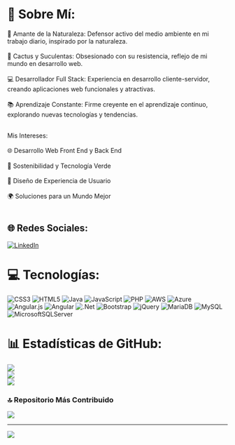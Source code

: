 # 🚀 Sobre Mí:
🌿 Amante de la Naturaleza: Defensor activo del medio ambiente en mi trabajo diario, inspirado por la naturaleza.<br><br>
🌵 Cactus y Suculentas: Obsesionado con su resistencia, reflejo de mi mundo en desarrollo web.<br><br>
💻 Desarrollador Full Stack: Experiencia en desarrollo cliente-servidor, creando aplicaciones web funcionales y atractivas.<br><br>
📚 Aprendizaje Constante: Firme creyente en el aprendizaje continuo, explorando nuevas tecnologías y tendencias.<br><br>

Mis Intereses:<br><br>
🌐 Desarrollo Web Front End y Back End<br><br>
🌱 Sostenibilidad y Tecnología Verde<br><br>
🎨 Diseño de Experiencia de Usuario<br><br>
🌍 Soluciones para un Mundo Mejor<br><br>

## 🌐 Redes Sociales:
[![LinkedIn](https://img.shields.io/badge/LinkedIn-%230077B5.svg?logo=linkedin&logoColor=white)](https://linkedin.com/in/diegohans96@gmail.com) 

# 💻 Tecnologías:
![CSS3](https://img.shields.io/badge/css3-%231572B6.svg?style=plastic&logo=css3&logoColor=white) ![HTML5](https://img.shields.io/badge/html5-%23E34F26.svg?style=plastic&logo=html5&logoColor=white) ![Java](https://img.shields.io/badge/java-%23ED8B00.svg?style=plastic&logo=java&logoColor=white) ![JavaScript](https://img.shields.io/badge/javascript-%23323330.svg?style=plastic&logo=javascript&logoColor=%23F7DF1E) ![PHP](https://img.shields.io/badge/php-%23777BB4.svg?style=plastic&logo=php&logoColor=white) ![AWS](https://img.shields.io/badge/AWS-%23FF9900.svg?style=plastic&logo=amazon-aws&logoColor=white) ![Azure](https://img.shields.io/badge/azure-%230072C6.svg?style=plastic&logo=azure-devops&logoColor=white) ![Angular.js](https://img.shields.io/badge/angular.js-%23E23237.svg?style=plastic&logo=angularjs&logoColor=white) ![Angular](https://img.shields.io/badge/angular-%23DD0031.svg?style=plastic&logo=angular&logoColor=white) ![.Net](https://img.shields.io/badge/.NET-5C2D91?style=plastic&logo=.net&logoColor=white) ![Bootstrap](https://img.shields.io/badge/bootstrap-%23563D7C.svg?style=plastic&logo=bootstrap&logoColor=white) ![jQuery](https://img.shields.io/badge/jquery-%230769AD.svg?style=plastic&logo=jquery&logoColor=white) ![MariaDB](https://img.shields.io/badge/MariaDB-003545?style=plastic&logo=mariadb&logoColor=white) ![MySQL](https://img.shields.io/badge/mysql-%2300f.svg?style=plastic&logo=mysql&logoColor=white) ![MicrosoftSQLServer](https://img.shields.io/badge/Microsoft%20SQL%20Sever-CC2927?style=plastic&logo=microsoft%20sql%20server&logoColor=white)

# 📊 Estadísticas de GitHub:
![](https://github-readme-stats.vercel.app/api?username=DiegoDLTGarcia&theme=tokyonight&hide_border=true&include_all_commits=false&count_private=false)<br/>
![](https://github-readme-streak-stats.herokuapp.com/?user=DiegoDLTGarcia&theme=tokyonight&hide_border=true)<br/>
![](https://github-readme-stats.vercel.app/api/top-langs/?username=DiegoDLTGarcia&theme=tokyonight&hide_border=true&include_all_commits=false&count_private=false&layout=compact)

### 🔝 Repositorio Más Contribuido
![](https://github-contributor-stats.vercel.app/api?username=DiegoDLTGarcia&limit=5&theme=dark&combine_all_yearly_contributions=true)

---
[![](https://visitcount.itsvg.in/api?id=DiegoDLTGarcia&icon=0&color=0)](https://visitcount.itsvg.in)

